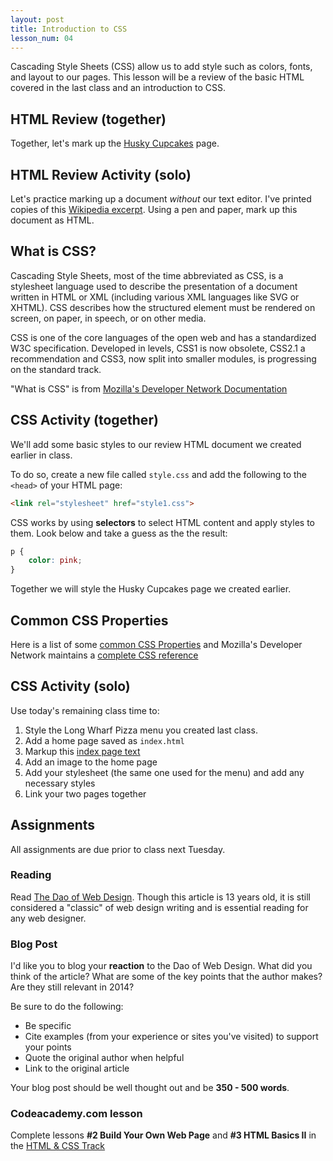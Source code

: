 ```yaml
---
layout: post
title: Introduction to CSS
lesson_num: 04
---
```


<p class="lead">Cascading Style Sheets (CSS) allow us to add style such as colors, fonts, and layout to our pages. This lesson will be a review of the basic HTML covered in the last class and an introduction to CSS.</p>

## HTML Review (together)

Together, let's mark up the [Husky Cupcakes](/lesson_files/husky_cupcakes.txt) page.

## HTML Review Activity (solo)

Let's practice marking up a document *without* our text editor. I've printed copies of this [Wikipedia excerpt](/lesson_files/love_supreme.pdf). Using a pen and paper, mark up this document as HTML. 

## What is CSS?

Cascading Style Sheets, most of the time abbreviated as CSS, is a stylesheet language used to describe the presentation of a document written in HTML or XML (including various XML languages like SVG or XHTML). CSS describes how the structured element must be rendered on screen, on paper, in speech, or on other media.

CSS is one of the core languages of the open web and has a standardized W3C specification. Developed in levels, CSS1 is now obsolete, CSS2.1 a recommendation and CSS3, now split into smaller modules, is progressing on the standard track.

"What is CSS" is from [Mozilla's Developer Network Documentation](https://developer.mozilla.org/en-US/docs/Web/CSS)

## CSS Activity (together)

We'll add some basic styles to our review HTML document we created earlier in class.

To do so, create a new file called `style.css` and add the following to the `<head>` of your HTML page:

```html
<link rel="stylesheet" href="style1.css">
```

CSS works by using **selectors** to select HTML content and apply styles to them. Look below and take a guess as the the result:

```css
p {
	color: pink;
}
```

Together we will style the Husky Cupcakes page we created earlier.

## Common CSS Properties

Here is a list of some [common CSS Properties](http://www.openbookproject.net/tutorials/getdown/css/resources/lesson1/css_properties.html) and Mozilla's Developer Network maintains a [complete CSS reference](https://developer.mozilla.org/en-US/docs/Web/CSS/Reference) 

## CSS Activity (solo)

Use today's remaining class time to:

1. Style the Long Wharf Pizza menu you created last class.
2. Add a home page saved as `index.html`
3. Markup this [index page text]((/lesson_files/pizza_index.txt))
4. Add an image to the home page
5. Add your stylesheet (the same one used for the menu) and add any necessary styles
6. Link your two pages together

## Assignments

All assignments are due prior to class next Tuesday.

### Reading

Read [The Dao of Web Design](http://alistapart.com/article/dao/). Though this article is 13 years old, it is still considered a "classic" of web design writing and is essential reading for any web designer.

### Blog Post

I'd like you to blog your **reaction** to the Dao of Web Design. What did you think of the article? What are some of the key points that the author makes? Are they still relevant in 2014?

Be sure to do the following:

- Be specific
- Cite examples (from your experience or sites you've visited) to support your points
- Quote the original author when helpful
- Link to the original article

Your blog post should be well thought out and be **350 - 500 words**.

### Codeacademy.com lesson

Complete lessons **#2 Build Your Own Web Page** and **#3 HTML Basics II** in the [HTML & CSS Track](http://www.codecademy.com/tracks/web)